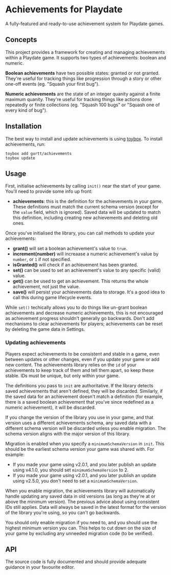 # Achievements for Playdate

A fully-featured and ready-to-use achievement system for Playdate games.

## Concepts

This project provides a framework for creating and managing achievements within a Playdate game. It supports two types of achievements: boolean and numeric.

**Boolean achievements** have two possible states: granted or not granted. They're useful for tracking things like progression through a story or other one-off events (eg. "Squash your first bug").

**Numeric achievements** are the state of an integer quanity against a finite maximum quanity. They're useful for tracking things like actions done repeatedly or finite collections (eg. "Squash 100 bugs" or "Squash one of every kind of bug").

## Installation

The best way to install and update achievements is using [toybox](https://codeberg.org/DidierMalenfant/toybox.py). To install achievements, run:

```
toybox add gurtt/achievements
toybox update
```

## Usage

First, initialise achievements by calling `init()` near the start of your game. You'll need to provide some info up front:

* **achievements**: this is the definition for the achievements in your game. These definitions must match the current schema version (except for the `value` field, which is ignored). Saved data will be updated to match this definition, including creating new achievements and deleting old ones.

Once you've initialised the library, you can call methods to update your achievements:

* **grant()** will set a boolean achievement's value to `true`.
* **increment(number)** will increaase a numeric achievement's value by `number`, or `1` if not specified.
* **isGranted()** will check if an achievement has been granted.
* **set()** can be used to set an achievement's value to any specific (valid) value.
* **get()** can be used to get an achievement. This returns the whole achievement, not just the value.
* **save()** will persist your achievements data to storage. It's a good idea to call this during game lifecycle events.

While `set()` techically allows you to do things like un-grant boolean achievements and decrease numeric achievements, this is not encouraged as achievement progress shouldn't generally go backwards. Don't add mechanisms to clear achievements for players; achievements can be reset by deleting the game data in Settings.

### Updating achievements

Players expect achievements to be consistent and stable in a game, even between updates or other changes, even if you update your game or add new content. The achievements library relies on the `id` of your achievements to keep track of them and tell them apart, so keep these stable. IDs must be unique, but only within your game.

The definitions you pass to `init` are authoritative. If the library detects saved achievements that aren't defined, they will be discarded. Similarly, if the saved data for an achievement doesn't match a definition (for example, there is a saved boolean achievement that you've since redefined as a numeric achievement), it will be discarded.

If you change the version of the library you use in your game, and that version uses a different achievements schema, any saved data with a different schema version will be discarded unless you enable migration. The schema version aligns with the major version of this library.

Migration is enabled when you specify a `minimumSchemaVersion` in `init`. This should be the earliest schema version your game was shared with. For example:

* If you made your game using v2.0.1, and you later publish an update using v4.1.0, you should set `minimumSchemaVersion` to 2.
* If you made your game using v2.0.1, and you later publish an update using v2.5.0, you don't need to set a `minimumSchemaVersion`.

When you enable migration, the achievements library will automatically handle updating any saved data in old versions (as long as they're at or above the minimum version). The previous advice about using consistent IDs still applies. Data will always be saved in the latest format for the version of the library you're using, so you can't go backwards.

You should only enable migration if you need to, and you should use the highest minimum version you can. This helps to cut down on the size of your game by excluding any unneeded migration code (to be verified).

## API

The source code is fully documented and should provide adequate guidance in your favourite editor.

